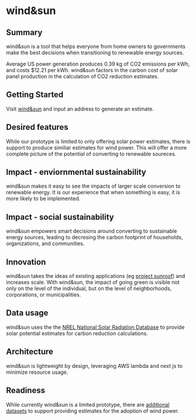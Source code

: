 # wind&sun

## Summary

wind&sun is a tool that helps everyone from home owners to governments make the best decisions when transitioning to renewable energy sources.

Average US power generation produces 0.39 kg of CO2 emissions per kWh, and costs $12.21 per kWh. wind&sun factors in the carbon cost of solar panel production in the calculation of CO2 reduction estimates.

## Getting Started
Visit [wind&sun](https://team-coffee-reinvent21-bse847tmj-patrickmryan.vercel.app "wind&sun home") and input an address to generate an estimate.

## Desired features
While our prototype is limited to only offering solar power estimates, there is support to produce similiar estimates for wind power. This will offer a more complete picture of the potential of converting to renewable soureces.

## Impact - enviornmental sustainability
wind&sun makes it easy to see the impacts of larger scale conversion to renewable energy. It is our experience that when something is easy, it is more likely to be implemented.

## Impact - social sustainability
wind&sun empowers smart decisions around converting to sustainable energy sources, leading to decresing the carbon footprint of households, organizations, and communities.
## Innovation
wind&sun takes the ideas of existing applications (eg [project sunroof](https://sunroof.withgoogle.com)) and increases scale. With wind&sun, the impact of going green is visible not only on the level of the individual, but on the level of neighborhoods, corporations, or municipalities.
## Data usage
wind&sun uses the the [NREL National Solar Radiation Database](https://registry.opendata.aws/nrel-pds-nsrdb/) to provide solar potential estimates for carbon reduction calculations.
## Architecture
wind&sun is lightweight by design, leveraging AWS lambda and next js to minimize resource usage.
## Readiness
While currently wind&sun is a limited prototype, there are [additional datasets](https://registry.opendata.aws/nrel-pds-wtk/) to support providing estimates for the adoption of wind power.